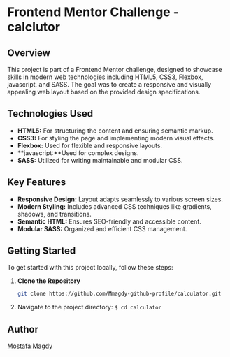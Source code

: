 # Frontend Mentor Challenge -calclutor 

## Overview

This project is part of a Frontend Mentor challenge, designed to showcase skills in modern web technologies including HTML5, CSS3, Flexbox, javascript, and SASS. The goal was to create a responsive and visually appealing web layout based on the provided design specifications.

## Technologies Used

- **HTML5:** For structuring the content and ensuring semantic markup.
- **CSS3:** For styling the page and implementing modern visual effects.
- **Flexbox:** Used for flexible and responsive layouts.
- **javascript:**Used for complex designs.
- **SASS:** Utilized for writing maintainable and modular CSS.

## Key Features

- **Responsive Design:** Layout adapts seamlessly to various screen sizes.
- **Modern Styling:** Includes advanced CSS techniques like gradients, shadows, and transitions.
- **Semantic HTML:** Ensures SEO-friendly and accessible content.
- **Modular SASS:** Organized and efficient CSS management.

## Getting Started

To get started with this project locally, follow these steps:

1. **Clone the Repository**

   ```bash
   git clone https://github.com/Mmagdy-github-profile/calculator.git
2. Navigate to the project directory:
``$ cd calculator``

## Author
[Mostafa Magdy]("https//:https://github.com/Mmagdy-github-profile/calculator")
